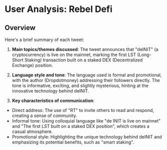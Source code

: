 # User Analysis: Rebel Defi

## Overview

Here's a brief summary of each tweet:

1. **Main topics/themes discussed**: The tweet announces that "deINIT" (a cryptocurrency) is live on the mainnet, marking the first LST (Long-Short Staking) transaction built on a staked DEX (Decentralized Exchange) position.

2. **Language style and tone**: The language used is formal and promotional, with the author (Dropdotmoney) addressing their followers directly. The tone is informative, exciting, and slightly mysterious, hinting at the innovative technology behind deINIT.

3. **Key characteristics of communication**:
* Direct address: The use of "RT" to invite others to read and respond, creating a sense of community.
* Informal tone: Using colloquial language like "de INIT is live on mainnet" and "The first LST built on a staked DEX position", which creates a casual atmosphere.
* Promotional style: Highlighting the unique technology behind deINIT and emphasizing its potential benefits, such as "smart staking".